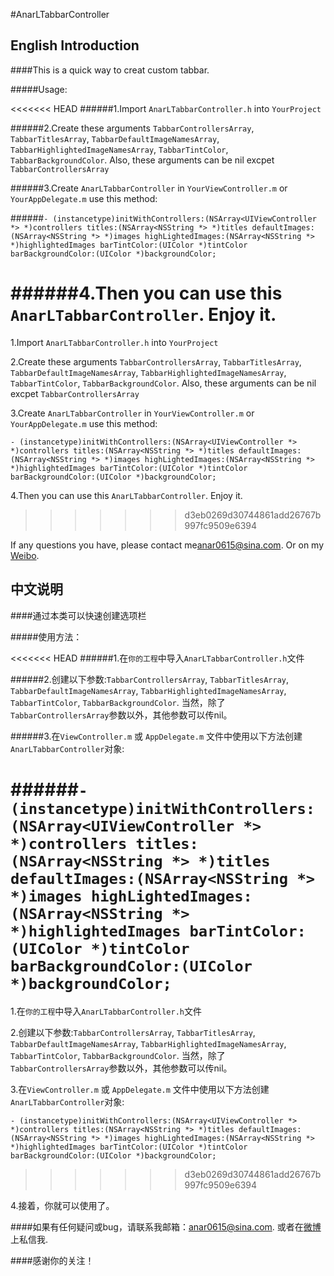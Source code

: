 #AnarLTabbarController

## English Introduction

####This is a quick way to creat custom tabbar.

#####Usage:

<<<<<<< HEAD
######1.Import `AnarLTabbarController.h` into `YourProject`

######2.Create these arguments `TabbarControllersArray`, `TabbarTitlesArray`, `TabbarDefaultImageNamesArray`, `TabbarHighlightedImageNamesArray`, `TabbarTintColor`, `TabbarBackgroundColor`. Also, these arguments can be nil excpet `TabbarControllersArray`

######3.Create `AnarLTabbarController` in `YourViewController.m` or `YourAppDelegate.m` use this method:

######`- (instancetype)initWithControllers:(NSArray<UIViewController *> *)controllers titles:(NSArray<NSString *> *)titles defaultImages:(NSArray<NSString *> *)images highLightedImages:(NSArray<NSString *> *)highlightedImages barTintColor:(UIColor *)tintColor barBackgroundColor:(UIColor *)backgroundColor;`

######4.Then you can use this `AnarLTabbarController`. Enjoy it.
=======
1.Import `AnarLTabbarController.h` into `YourProject`

2.Create these arguments `TabbarControllersArray`, `TabbarTitlesArray`, `TabbarDefaultImageNamesArray`, `TabbarHighlightedImageNamesArray`, `TabbarTintColor`, `TabbarBackgroundColor`. Also, these arguments can be nil excpet `TabbarControllersArray`

3.Create `AnarLTabbarController` in `YourViewController.m` or `YourAppDelegate.m` use this method:

`- (instancetype)initWithControllers:(NSArray<UIViewController *> *)controllers titles:(NSArray<NSString *> *)titles defaultImages:(NSArray<NSString *> *)images highLightedImages:(NSArray<NSString *> *)highlightedImages barTintColor:(UIColor *)tintColor barBackgroundColor:(UIColor *)backgroundColor;`

4.Then you can use this `AnarLTabbarController`. Enjoy it.
>>>>>>> d3eb0269d30744861add26767b997fc9509e6394

If any questions you have, please contact me[anar0615@sina.com](mailto:anar0615@sina.com). Or on my [Weibo](http://weibo.com/409498119).


## 中文说明

####通过本类可以快速创建选项栏

#####使用方法：

<<<<<<< HEAD
######1.在`你的工程`中导入`AnarLTabbarController.h`文件

######2.创建以下参数:`TabbarControllersArray`, `TabbarTitlesArray`, `TabbarDefaultImageNamesArray`, `TabbarHighlightedImageNamesArray`, `TabbarTintColor`, `TabbarBackgroundColor`. 当然，除了 `TabbarControllersArray`参数以外，其他参数可以传nil。

######3.在`ViewController.m` 或 `AppDelegate.m` 文件中使用以下方法创建`AnarLTabbarController`对象:

######`- (instancetype)initWithControllers:(NSArray<UIViewController *> *)controllers titles:(NSArray<NSString *> *)titles defaultImages:(NSArray<NSString *> *)images highLightedImages:(NSArray<NSString *> *)highlightedImages barTintColor:(UIColor *)tintColor barBackgroundColor:(UIColor *)backgroundColor;`
=======
1.在`你的工程`中导入`AnarLTabbarController.h`文件

2.创建以下参数:`TabbarControllersArray`, `TabbarTitlesArray`, `TabbarDefaultImageNamesArray`, `TabbarHighlightedImageNamesArray`, `TabbarTintColor`, `TabbarBackgroundColor`. 当然，除了 `TabbarControllersArray`参数以外，其他参数可以传nil。

3.在`ViewController.m` 或 `AppDelegate.m` 文件中使用以下方法创建`AnarLTabbarController`对象:

`- (instancetype)initWithControllers:(NSArray<UIViewController *> *)controllers titles:(NSArray<NSString *> *)titles defaultImages:(NSArray<NSString *> *)images highLightedImages:(NSArray<NSString *> *)highlightedImages barTintColor:(UIColor *)tintColor barBackgroundColor:(UIColor *)backgroundColor;`
>>>>>>> d3eb0269d30744861add26767b997fc9509e6394

4.接着，你就可以使用了。

####如果有任何疑问或bug，请联系我邮箱：[anar0615@sina.com](mailto:anar0615@sina.com). 或者在[微博](http://weibo.com/409498119)上私信我.

####感谢你的关注！



